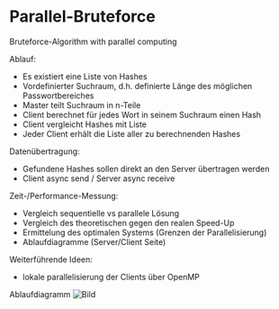 # Parallel-Bruteforce
Bruteforce-Algorithm with parallel computing

Ablauf:

- Es existiert eine Liste von Hashes
- Vordefinierter Suchraum, d.h. definierte Länge des möglichen Passwortbereiches
- Master teilt Suchraum in n-Teile 
- Client berechnet für jedes Wort in seinem Suchraum einen Hash
- Client vergleicht Hashes mit Liste
- Jeder Client erhält die Liste aller zu berechnenden Hashes



Datenübertragung:

- Gefundene Hashes sollen direkt an den Server übertragen werden
- Client async send / Server async receive 

Zeit-/Performance-Messung:

- Vergleich sequentielle vs parallele Lösung
- Vergleich des theoretischen gegen den realen Speed-Up
- Ermittelung des optimalen Systems (Grenzen der Parallelisierung)
- Ablaufdiagramme (Server/Client Seite)

Weiterführende Ideen:

- lokale parallelisierung der Clients über OpenMP

Ablaufdiagramm
![Bild](http://i58.tinypic.com/2vjd0rq.png "Ablaufdiagramm")
